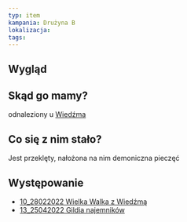 ```yaml
---
typ: item
kampania: Drużyna B
lokalizacja: 
tags: 
---
```


## Wygląd

## Skąd go mamy?
odnaleziony u [Wiedźma](../NPC/Wied%C5%BAma.md)
## Co się z nim stało?
Jest przeklęty, nałożona na nim demoniczna pieczęć
## Występowanie
- [10_28022022 Wielka Walka z Wiedźmą](../sesje/10_28022022%20Wielka%20Walka%20z%20Wied%C5%BAm%C4%85.md)
- [13_25042022 Gildia najemników](../sesje/13_25042022%20Gildia%20najemnik%C3%B3w.md)
